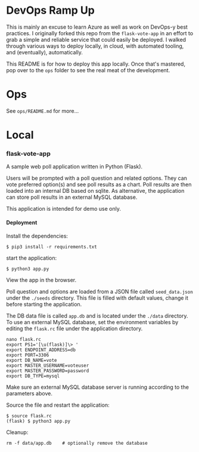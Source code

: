 # DevOps Ramp Up

This is mainly an excuse to learn Azure as well as work on DevOps-y best practices.  I originally forked this repo from the `flask-vote-app` in an effort to grab a simple and reliable service that could easily be deployed.  I walked through various ways to deploy locally, in cloud, with automated tooling, and (eventually), automatically.

This README is for how to deploy this app locally.  Once that's mastered, pop over to the `ops` folder to see the real meat of the development.

# Ops

See `ops/README.md` for more...

# Local

### flask-vote-app
A sample web poll application written in Python (Flask).

Users will be prompted with a poll question and related options. They can vote preferred option(s) and see poll results as a chart. Poll results are then loaded into an internal DB based on sqlite. As alternative, the application can store poll results in an external MySQL database.

This application is intended for demo use only.

#### Deployment

Install the dependencies:

```
$ pip3 install -r requirements.txt
```

start the application:

```
$ python3 app.py
```

View the app in the browser. 

Poll question and options are loaded from a JSON file called ``seed_data.json`` under the ``./seeds`` directory. 
This file is filled with default values, change it before starting the application.

The DB data file is called ``app.db`` and is located under the ``./data`` directory. 
To use an external MySQL database, set the environment variables by editing the ``flask.rc`` file under the application directory.

```
nano flask.rc
export PS1='[\u(flask)]\> '
export ENDPOINT_ADDRESS=db
export PORT=3306
export DB_NAME=vote
export MASTER_USERNAME=voteuser
export MASTER_PASSWORD=password
export DB_TYPE=mysql
```

Make sure an external MySQL database server is running according to the parameters above.

Source the file and restart the application:

```
$ source flask.rc
(flask) $ python3 app.py
```

Cleanup:

```
rm -f data/app.db    # optionally remove the database 
```
